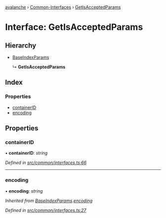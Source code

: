 [avalanche](../README.md) › [Common-Interfaces](../modules/common_interfaces.md) › [GetIsAcceptedParams](common_interfaces.getisacceptedparams.md)

# Interface: GetIsAcceptedParams

## Hierarchy

* [BaseIndexParams](common_interfaces.baseindexparams.md)

  ↳ **GetIsAcceptedParams**

## Index

### Properties

* [containerID](common_interfaces.getisacceptedparams.md#containerid)
* [encoding](common_interfaces.getisacceptedparams.md#encoding)

## Properties

###  containerID

• **containerID**: *string*

*Defined in [src/common/interfaces.ts:66](https://github.com/ava-labs/avalanchejs/blob/cfff19f/src/common/interfaces.ts#L66)*

___

###  encoding

• **encoding**: *string*

*Inherited from [BaseIndexParams](common_interfaces.baseindexparams.md).[encoding](common_interfaces.baseindexparams.md#encoding)*

*Defined in [src/common/interfaces.ts:27](https://github.com/ava-labs/avalanchejs/blob/cfff19f/src/common/interfaces.ts#L27)*
